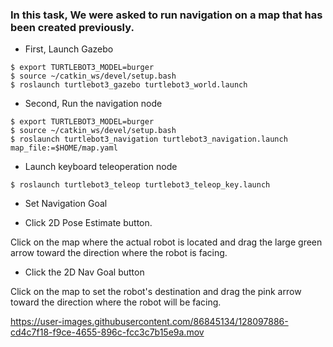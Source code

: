 ### In this task, We were asked to run navigation on a map that has been created previously. 

- First, Launch Gazebo 

```
$ export TURTLEBOT3_MODEL=burger
$ source ~/catkin_ws/devel/setup.bash
$ roslaunch turtlebot3_gazebo turtlebot3_world.launch
```

- Second, Run the navigation node
```
$ export TURTLEBOT3_MODEL=burger
$ source ~/catkin_ws/devel/setup.bash
$ roslaunch turtlebot3_navigation turtlebot3_navigation.launch map_file:=$HOME/map.yaml

```

- Launch keyboard teleoperation node

`$ roslaunch turtlebot3_teleop turtlebot3_teleop_key.launch`

- Set Navigation Goal

- Click 2D Pose Estimate button.

Click on the map where the actual robot is located and drag the large green arrow toward the direction where the robot is facing.


- Click the 2D Nav Goal button

Click on the map to set the robot's destination and drag the pink arrow toward the direction where the robot will be facing.


https://user-images.githubusercontent.com/86845134/128097886-cd4c7f18-f9ce-4655-896c-fcc3c7b15e9a.mov

